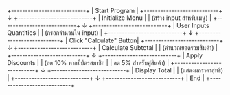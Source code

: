 +---------------------------+
|       Start Program       |
+---------------------------+
             ↓
+---------------------------+
|     Initialize Menu       |
| (สร้าง input สำหรับเมนู)  |
+---------------------------+
             ↓
+---------------------------+
|    User Inputs Quantities |
| (กรอกจำนวนใน input)       |
+---------------------------+
             ↓
+---------------------------+
|   Click "Calculate" Button|
+---------------------------+
             ↓
+---------------------------+
|    Calculate Subtotal     |
| (คำนวณยอดรวมสินค้า)       |
+---------------------------+
             ↓
+---------------------------+
|   Apply Discounts         |
| (ลด 10% หากมีบัตรสมาชิก   |
| ลด 5% สำหรับคู่สินค้า)     |
+---------------------------+
             ↓
+---------------------------+
|      Display Total        |
| (แสดงผลราคาสุทธิ)         |
+---------------------------+
             ↓
+---------------------------+
|           End             |
+---------------------------+
